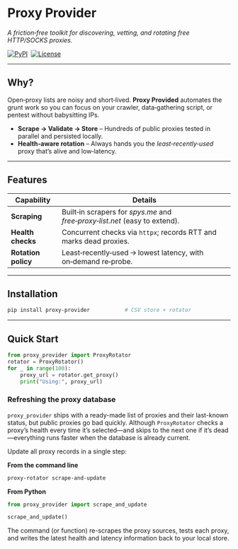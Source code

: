 # Proxy Provider

*A friction‑free toolkit for discovering, vetting, and rotating free HTTP/SOCKS proxies.*

[![PyPI](https://img.shields.io/pypi/v/proxy‑provider.svg)](https://pypi.org/project/proxy‑provider/)  [![License](https://img.shields.io/github/license/your‑org/proxy‑provider)](LICENSE)

---

## Why?

Open‑proxy lists are noisy and short‑lived. **Proxy Provided** automates the grunt work so you can focus on your crawler, data‑gathering script, or pentest without babysitting IPs.

* **Scrape → Validate → Store** – Hundreds of public proxies tested in parallel and persisted locally.
* **Health‑aware rotation** – Always hands you the *least‑recently‑used* proxy that’s alive and low‑latency.

---

## Features

| Capability               | Details                                                                          |
| ------------------------ | -------------------------------------------------------------------------------- |
| **Scraping**             | Built‑in scrapers for *spys.me* and *free‑proxy‑list.net* (easy to extend).      |
| **Health checks**        | Concurrent checks via `httpx`; records RTT and marks dead proxies.               |
| **Rotation policy**      | Least‑recently‑used → lowest latency, with on‑demand re‑probe.           |

---

## Installation

```bash
pip install proxy‑provider           # CSV store + rotator
```

---

## Quick Start

```python
from proxy_provider import ProxyRotator
rotator = ProxyRotator()
for _ in range(100):
    proxy_url = rotator.get_proxy()
    print("Using:", proxy_url)

```

### Refreshing the proxy database

`proxy_provider` ships with a ready-made list of proxies and their last-known status, but public proxies go bad quickly.
Although `ProxyRotator` checks a proxy’s health every time it’s selected—and skips to the next one if it’s dead—everything runs faster when the database is already current.

Update all proxy records in a single step:

**From the command line**

```bash
proxy-rotator scrape-and-update
```

**From Python**

```python
from proxy_provider import scrape_and_update

scrape_and_update()
```

The command (or function) re-scrapes the proxy sources, tests each proxy, and writes the latest health and latency information back to your local store.
